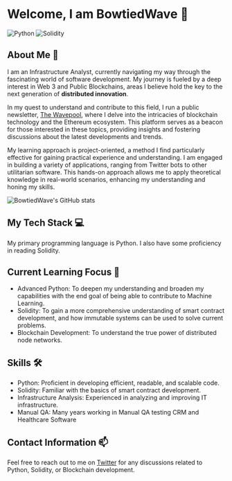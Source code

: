 # Welcome, I am BowtiedWave 👋

![Python](https://img.shields.io/badge/-Python-3776AB?style=flat-square&logo=python&logoColor=white)
![Solidity](https://img.shields.io/badge/-Solidity-363636?style=flat-square&logo=solidity&logoColor=white)

## About Me 📝

I am an Infrastructure Analyst, currently navigating my way through the fascinating world of software development. My journey is fueled by a deep interest in Web 3 and Public Blockchains, areas I believe hold the key to the next generation of <b>distributed innovation</b>. 

In my quest to understand and contribute to this field, I run a public newsletter, [The Wavepool](#https://bowtiedwave.substack.com/), where I delve into the intricacies of blockchain technology and the Ethereum ecosystem. This platform serves as a beacon for those interested in these topics, providing insights and fostering discussions about the latest developments and trends.

My learning approach is project-oriented, a method I find particularly effective for gaining practical experience and understanding. I am engaged in building a variety of applications, ranging from Twitter bots to other utilitarian software. This hands-on approach allows me to apply theoretical knowledge in real-world scenarios, enhancing my understanding and honing my skills.

![BowtiedWave's GitHub stats](https://github-readme-stats.vercel.app/api?username=0x3at&show_icons=true&theme=radical)

## My Tech Stack 💻

My primary programming language is Python. I also have some proficiency in reading Solidity.

## Current Learning Focus 🎯

- Advanced Python: To deepen my understanding and broaden my capabilities with the end goal of being able to contribute to Machine Learning.
- Solidity: To gain a more comprehensive understanding of smart contract development, and how immutable systems can be used to solve current problems.
- Blockchain Development: To understand the true power of distributed node networks.

## Skills 🛠️

- Python: Proficient in developing efficient, readable, and scalable code.
- Solidity: Familiar with the basics of smart contract development.
- Infrastructure Analysis: Experienced in analyzing and improving IT infrastructure.
- Manual QA: Many years working in Manual QA testing CRM and Healthcare Software

## Contact Information 📫

Feel free to reach out to me on [Twitter](https://twitter.com/bowtiedwavepool) for any discussions related to Python, Solidity, or Blockchain development.

